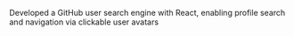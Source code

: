 Developed a GitHub user search engine with React, enabling profile search and navigation via clickable user avatars
